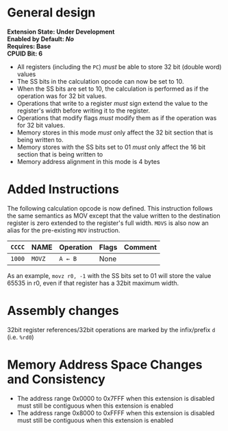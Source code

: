 # General design

**Extension State: Under Development**  
**Enabled by Default: *No***  
**Requires: Base**  
**CPUID Bit: 6**  

- All registers (including the `PC`) _must_ be able to store 32 bit (double word) values
- The SS bits in the calculation opcode can now be set to 10.
- When the SS bits are set to 10, the calculation is performed as if the operation was for 32 bit values.
- Operations that write to a register _must_ sign extend the value to the register's width before writing it to the register.
- Operations that modify flags _must_ modify them as if the operation was for 32 bit values.
- Memory stores in this mode _must_ only affect the 32 bit section that is being written to.
- Memory stores with the SS bits set to 01 _must_ only affect the 16 bit section that is being written to
- Memory address alignment in this mode is 4 bytes

# Added Instructions

The following calculation opcode is now defined. This instruction follows the same semantics as MOV except that the value written to the destination register is zero extended to the register's full width. `MOVS` is also now an alias for the pre-existing `MOV` instruction.


| `CCCC` | NAME       | Operation                          | Flags  | Comment     |
|--------|------------|------------------------------------|--------|-------------|
| `1000` | `MOVZ`     | `A ← B`                            | None   |             |

As an example, `movz r0, -1` with the SS bits set to 01 will store the value 65535 in r0, even if that register has a 32bit maximum width.

# Assembly changes

32bit register references/32bit operations are marked by the infix/prefix `d` (i.e. `%rd0`)

# Memory Address Space Changes and Consistency

- The address range 0x0000 to 0x7FFF when this extension is disabled must still be contiguous when this extension is enabled
- The address range 0x8000 to 0xFFFF when this extension is disabled must still be contiguous when this extension is enabled
